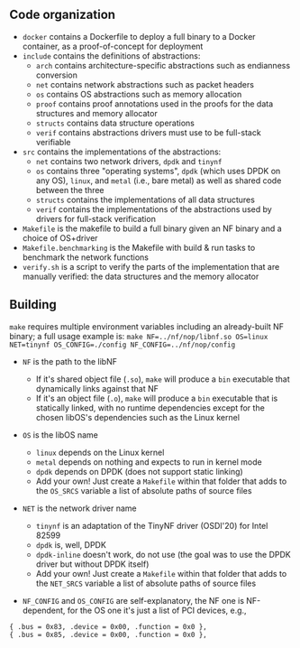 ## Code organization

- `docker` contains a Dockerfile to deploy a full binary to a Docker container, as a proof-of-concept for deployment
- `include` contains the definitions of abstractions:
  - `arch` contains architecture-specific abstractions such as endianness conversion
  - `net` contains network abstractions such as packet headers
  - `os` contains OS abstractions such as memory allocation
  - `proof` contains proof annotations used in the proofs for the data structures and memory allocator
  - `structs` contains data structure operations
  - `verif` contains abstractions drivers must use to be full-stack verifiable
- `src` contains the implementations of the abstractions:
  - `net` contains two network drivers, `dpdk` and `tinynf`
  - `os` contains three "operating systems", `dpdk` (which uses DPDK on any OS), `linux`, and `metal` (i.e., bare metal) as well as shared code between the three
  - `structs` contains the implementations of all data structures
  - `verif` contains the implementations of the abstractions used by drivers for full-stack verification
- `Makefile` is the makefile to build a full binary given an NF binary and a choice of OS+driver
- `Makefile.benchmarking` is the Makefile with build & run tasks to benchmark the network functions
- `verify.sh` is a script to verify the parts of the implementation that are manually verified: the data structures and the memory allocator


## Building

`make` requires multiple environment variables including an already-built NF binary; a full usage example is: `make NF=../nf/nop/libnf.so OS=linux NET=tinynf OS_CONFIG=./config NF_CONFIG=../nf/nop/config`

- `NF` is the path to the libNF
  - If it's shared object file (`.so`), `make` will produce a `bin` executable that dynamically links against that NF
  - If it's an object file (`.o`), `make` will produce a `bin` executable that is statically linked, with no runtime dependencies except for the chosen libOS's dependencies such as the Linux kernel

- `OS` is the libOS name
  - `linux` depends on the Linux kernel
  - `metal` depends on nothing and expects to run in kernel mode
  - `dpdk` depends on DPDK (does not support static linking)
  - Add your own! Just create a `Makefile` within that folder that adds to the `OS_SRCS` variable a list of absolute paths of source files

- `NET` is the network driver name
  - `tinynf` is an adaptation of the TinyNF driver (OSDI'20) for Intel 82599
  - `dpdk` is, well, DPDK
  - `dpdk-inline` doesn't work, do not use (the goal was to use the DPDK driver but without DPDK itself)
  - Add your own! Just create a `Makefile` within that folder that adds to the `NET_SRCS` variable a list of absolute paths of source files

- `NF_CONFIG` and `OS_CONFIG` are self-explanatory, the NF one is NF-dependent, for the OS one it's just a list of PCI devices, e.g.,
```
{ .bus = 0x83, .device = 0x00, .function = 0x0 },
{ .bus = 0x85, .device = 0x00, .function = 0x0 },
```
